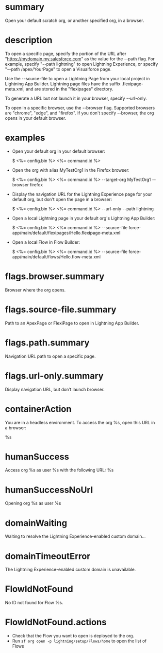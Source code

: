 # summary

Open your default scratch org, or another specified org, in a browser.

# description

To open a specific page, specify the portion of the URL after "https://mydomain.my.salesforce.com" as the value for the --path flag. For example, specify "--path lightning" to open Lightning Experience, or specify "--path /apex/YourPage" to open a Visualforce page.

Use the --source-file to open a Lightning Page from your local project in Lightning App Builder. Lightning page files have the suffix .flexipage-meta.xml, and are stored in the "flexipages" directory.

To generate a URL but not launch it in your browser, specify --url-only.

To open in a specific browser, use the --browser flag. Supported browsers are "chrome", "edge", and "firefox". If you don't specify --browser, the org opens in your default browser.

# examples

- Open your default org in your default browser:

  $ <%= config.bin %> <%= command.id %>

- Open the org with alias MyTestOrg1 in the Firefox browser:

  $ <%= config.bin %> <%= command.id %> --target-org MyTestOrg1 --browser firefox

- Display the navigation URL for the Lightning Experience page for your default org, but don't open the page in a browser:

  $ <%= config.bin %> <%= command.id %> --url-only --path lightning

- Open a local Lightning page in your default org's Lightning App Builder:

  $ <%= config.bin %> <%= command.id %> --source-file force-app/main/default/flexipages/Hello.flexipage-meta.xml

- Open a local Flow in Flow Builder:

  $ <%= config.bin %> <%= command.id %> --source-file force-app/main/default/flows/Hello.flow-meta.xml

# flags.browser.summary

Browser where the org opens.

# flags.source-file.summary

Path to an ApexPage or FlexiPage to open in Lightning App Builder.

# flags.path.summary

Navigation URL path to open a specific page.

# flags.url-only.summary

Display navigation URL, but don’t launch browser.

# containerAction

You are in a headless environment. To access the org %s, open this URL in a browser:

%s

# humanSuccess

Access org %s as user %s with the following URL: %s

# humanSuccessNoUrl

Opening org %s as user %s

# domainWaiting

Waiting to resolve the Lightning Experience-enabled custom domain...

# domainTimeoutError

The Lightning Experience-enabled custom domain is unavailable.

# FlowIdNotFound

No ID not found for Flow %s.

# FlowIdNotFound.actions

- Check that the Flow you want to open is deployed to the org.
- Run `sf org open -p lightning/setup/Flows/home` to open the list of Flows
